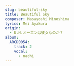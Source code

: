 ```yaml
---
slug: beautiful-sky
title: Beautiful Sky
composer: Masayoshi Minoshima
lyrics: Mei Ayakura
origin:
  - U.N.オーエンは彼女なのか？
album:
  ARCD0054:
    track: 2
    vocal:
      - nachi
---
```


